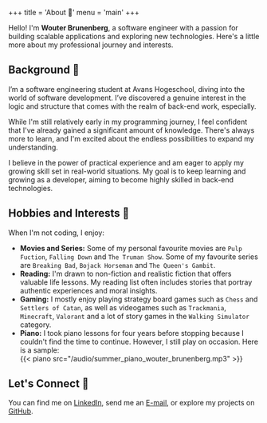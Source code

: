+++
title = 'About 👋'
menu = 'main'
+++

Hello! I'm **Wouter Brunenberg**, a software engineer with a passion for building scalable applications and exploring new technologies. Here's a little more about my professional journey and interests.

## Background 🔎

I’m a software engineering student at Avans Hogeschool, diving into the world of software development. I’ve discovered a genuine interest in the logic and structure that comes with the realm of back-end work, especially.

While I'm still relatively early in my programming journey, I feel confident that I've already gained a significant amount of knowledge. There's always more to learn, and I'm excited about the endless possibilities to expand my understanding.

I believe in the power of practical experience and am eager to apply my growing skill set in real-world situations. My goal is to keep learning and growing as a developer, aiming to become highly skilled in back-end technologies.

## Hobbies and Interests 🎨

When I'm not coding, I enjoy:

- **Movies and Series:** Some of my personal favourite movies are `Pulp Fuction`, `Falling Down` and `The Truman Show`. Some of my favourite series are `Breaking Bad`, `Bojack Horseman` and `The Queen's Gambit`.
- **Reading:** I'm drawn to non-fiction and realistic fiction that offers valuable life lessons. My reading list often includes stories that portray authentic experiences and moral insights.
- **Gaming:** I mostly enjoy playing strategy board games such as `Chess` and `Settlers of Catan`, as well as videogames such as `Trackmania`, `Minecraft`, `Valorant` and a lot of story games in the `Walking Simulator` category.
- **Piano:** I took piano lessons for four years before stopping because I couldn't find the time to continue. However, I still play on occasion. Here is a sample:  
{{< piano src="/audio/summer_piano_wouter_brunenberg.mp3" >}}

## Let's Connect 🤝

You can find me on [LinkedIn](https://www.linkedin.com/in/wouterbrunenberg), send me an [E-mail](mailto:wouter.brunenberg@hotmail.com), or explore my projects on [GitHub](https://www.github.com/brunenberg).
